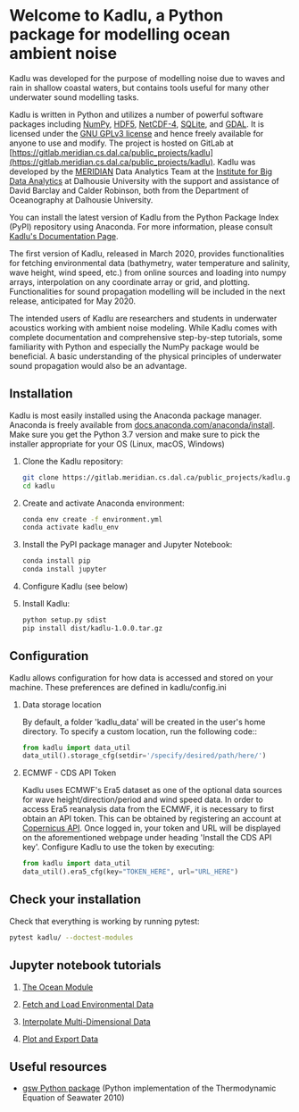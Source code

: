 # Welcome to Kadlu, a Python package for modelling ocean ambient noise

Kadlu was developed for the purpose of modelling noise due to waves and rain in shallow coastal 
waters, but contains tools useful for many other underwater sound modelling tasks.

Kadlu is written in Python and utilizes a number of powerful software packages 
including [NumPy](https://numpy.org/), [HDF5](https://www.hdfgroup.org/), 
[NetCDF-4](https://www.unidata.ucar.edu/software/netcdf/), 
[SQLite](https://www.sqlite.org/index.html), and [GDAL](https://www.gdal.org/).
It is licensed under the [GNU GPLv3 license](https://www.gnu.org/licenses/) 
and hence freely available for anyone to use and modify.
The project is hosted on GitLab at 
[https://gitlab.meridian.cs.dal.ca/public_projects/kadlu](https://gitlab.meridian.cs.dal.ca/public_projects/kadlu). 
Kadlu was developed by the [MERIDIAN](http://meridian.cs.dal.ca/) Data Analytics Team at the 
[Institute for Big Data Analytics](https://bigdata.cs.dal.ca/) at Dalhousie University with the 
support and assistance of David Barclay and Calder Robinson, both from the Department of Oceanography 
at Dalhousie University.

You can install the latest version of Kadlu from the Python Package Index (PyPI) repository using Anaconda. 
For more information, please consult [Kadlu's Documentation Page](https://docs.meridian.cs.dal.ca/kadlu/).

The first version of Kadlu, released in March 2020, provides functionalities for fetching environmental data 
(bathymetry, water temperature and salinity, wave height, wind speed, etc.) from online sources and loading into 
numpy arrays, interpolation on any coordinate array or grid, and plotting. Functionalities for sound propagation 
modelling will be included in the next release, anticipated for May 2020.

The intended users of Kadlu are researchers and students in underwater acoustics working with ambient noise modeling. 
While Kadlu comes with complete documentation and comprehensive step-by-step tutorials, some familiarity with Python and 
especially the NumPy package would be beneficial. A basic understanding of 
the physical principles of underwater sound propagation would also be an advantage.


## Installation

Kadlu is most easily installed using the Anaconda package manager.
Anaconda is freely available from [docs.anaconda.com/anaconda/install](https://docs.anaconda.com/anaconda/install/). 
Make sure you get the Python 3.7 version and make sure to pick the installer appropriate for your OS (Linux, macOS, Windows) 

 1. Clone the Kadlu repository:
    ```bash
    git clone https://gitlab.meridian.cs.dal.ca/public_projects/kadlu.git
    cd kadlu
    ```

 2. Create and activate Anaconda environment:
    ```bash
    conda env create -f environment.yml
    conda activate kadlu_env
    ```

 3. Install the PyPI package manager and Jupyter Notebook:
    ```bash
    conda install pip
    conda install jupyter
    ```

 4. Configure Kadlu (see below)

 5. Install Kadlu:
    ```bash
    python setup.py sdist
    pip install dist/kadlu-1.0.0.tar.gz
    ```


## Configuration

Kadlu allows configuration for how data is accessed and stored on your machine. These preferences are defined in kadlu/config.ini

 1. Data storage location

    By default, a folder 'kadlu_data' will be created in the user's home directory. To specify a custom location, run the following code::
    ```python
    from kadlu import data_util
    data_util().storage_cfg(setdir='/specify/desired/path/here/')
    ```

 2. ECMWF - CDS API Token

    Kadlu uses ECMWF's Era5 dataset as one of the optional data sources for wave height/direction/period and wind speed data.
    In order to access Era5 reanalysis data from the ECMWF, it is necessary to first obtain an API token.
    This can be obtained by registering an account at [Copernicus API](https://cds.climate.copernicus.eu/api-how-to). Once logged in, your token and URL will be displayed on the aforementioned webpage under heading 'Install the CDS API key'.
    Configure Kadlu to use the token by executing:
    ```python
    from kadlu import data_util
    data_util().era5_cfg(key="TOKEN_HERE", url="URL_HERE")
    ```


## Check your installation

Check that everything is working by running pytest:
```bash
pytest kadlu/ --doctest-modules
```


## Jupyter notebook tutorials

 1. [The Ocean Module](docs/source/tutorials/ocean_module_tutorial/ocean_module_tutorial.ipynb)

 2. [Fetch and Load Environmental Data](docs/source/tutorials/fetch_load_tutorial/fetch_load_tutorial.ipynb)

 3. [Interpolate Multi-Dimensional Data](docs/source/tutorials/interp_tutorial/interp_tutorial.ipynb)

 4. [Plot and Export Data](docs/source/tutorials/plot_export_tutorial/plot_export_tutorial.ipynb)


## Useful resources

 *  [gsw Python package](https://github.com/TEOS-10/GSW-Python) (Python implementation of the Thermodynamic Equation of Seawater 2010)
